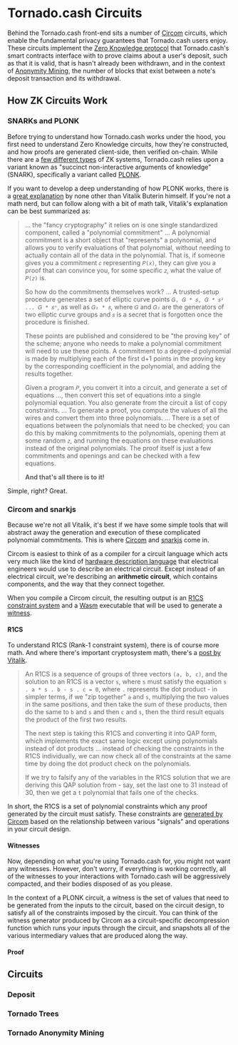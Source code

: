 # Tornado.cash Circuits

Behind the Tornado.cash front-end sits a number of [Circom](https://docs.circom.io/) circuits, which enable the
fundamental privacy guarantees that Tornado.cash users enjoy. These circuits implement the
[Zero Knowledge protocol](https://en.wikipedia.org/wiki/Zero-knowledge_proof) that Tornado.cash's smart contracts
interface with to prove claims about a user's deposit, such as that it is valid, that is hasn't already been withdrawn,
and in the context of [Anonymity Mining](anonymity-mining.md), the number of blocks that exist between a note's deposit
transaction and its withdrawal.

## How ZK Circuits Work

### SNARKs and PLONK

Before trying to understand how Tornado.cash works under the hood, you first need to understand Zero Knowledge circuits,
how they're constructed, and how proofs are generated client-side, then verified on-chain. While there are a
[few different types](https://en.wikipedia.org/wiki/Zero-knowledge_proof#Zero_knowledge_types) of ZK systems,
Tornado.cash relies upon a variant known as "succinct non-interactive arguments of knowledge" (SNARK),
specifically a variant called [PLONK](https://eprint.iacr.org/2019/953).

If you want to develop a deep understanding of how PLONK works, there is a
[great explanation](https://vitalik.ca/general/2019/09/22/plonk.html) by none other than Vitalik Buterin himself.
If you're not a math nerd, but can follow along with a bit of math talk, Vitalik's explanation can be best summarized as:

> ... the "fancy cryptography" it relies on is one single standardized component, called a "polynomial commitment" ...
> A polynomial commitment is a short object that "represents" a polynomial, and allows you to verify evaluations of that
> polynomial, without needing to actually contain all of the data in the polynomial. That is, if someone gives you a
> commitment `𝑐` representing `𝑃(𝑥)`, they can give you a proof that can convince you, for some specific `𝑧`, what the
> value of `𝑃(𝑧)` is.
> 
> So how do the commitments themselves work? ... A trusted-setup procedure generates a set of elliptic curve points
> `𝐺, 𝐺 * 𝑠, 𝐺 * 𝑠² ... 𝐺 * 𝑠ⁿ`, as well as `𝐺₂ * 𝑠`, where `𝐺` and `𝐺₂` are the generators of two elliptic curve
> groups and `𝑠` is a secret that is forgotten once the procedure is finished.
> 
> These points are published and considered to be "the proving key" of the scheme; anyone who needs to make a polynomial
> commitment will need to use these points. A commitment to a degree-d polynomial is made by multiplying each of the
> first d+1 points in the proving key by the corresponding coefficient in the polynomial, and adding the results together.
> 
> Given a program `𝑃`, you convert it into a circuit, and generate a set of equations ..., then convert this set of
> equations into a single polynomial equation. You also generate from the circuit a list of copy constraints. ...
> To generate a proof, you compute the values of all the wires and convert them into three polynomials. ... There is a
> set of equations between the polynomials that need to be checked; you can do this by making commitments to the
> polynomials, opening them at some random `𝑧`, and running the equations on these evaluations instead of the original
> polynomials. The proof itself is just a few commitments and openings and can be checked with a few equations.
> 
> **And that's all there is to it!**

Simple, right? Great.

### Circom and snarkjs

Because we're not all Vitalik, it's best if we have some simple tools that will abstract away the generation and
execution of these complicated polynomial commitments. This is where [Circom](https://docs.circom.io/) and
[snarkjs](https://github.com/iden3/snarkjs) come in.

Circom is easiest to think of as a compiler for a circuit language which acts very much like the kind of
[hardware description language](https://en.wikipedia.org/wiki/Hardware_description_language) that electrical engineers
would use to describe an electrical circuit. Except instead of an electrical circuit, we're describing an
**arithmetic circuit**, which contains components, and the way that they connect together.

When you compile a Circom circuit, the resulting output is an
[R1CS constraint system](https://docs.circom.io/1.-an-introduction/background#rank-1-constraint-system) and a
[Wasm](https://en.wikipedia.org/wiki/WebAssembly) executable that will be used to generate a
[witness](https://docs.circom.io/1.-an-introduction/background#witness).

#### R1CS

To understand R1CS (Rank-1 constraint system), there is of course more math. And where there's important
cryptosystem math, there's a [post by Vitalik](https://medium.com/@VitalikButerin/quadratic-arithmetic-programs-from-zero-to-hero-f6d558cea649#5539).

> An R1CS is a sequence of groups of three vectors `(a, b, c)`, and the solution to an R1CS is a vector `s`, where `s`
> must satisfy the equation `s . a * s . b - s . c = 0`, where `.` represents the dot product - in simpler terms, if we
> "zip together" `a` and `s`, multiplying the two values in the same positions, and then take the sum of these products,
> then do the same to `b` and `s` and then `c` and `s`, then the third result equals the product of the first two results.
> 
> The next step is taking this R1CS and converting it into QAP form, which implements the exact same logic except using
> polynomials instead of dot products ... instead of checking the constraints in the R1CS individually, we can now
> check all of the constraints at the same time by doing the dot product check on the polynomials.
> 
> If we try to falsify any of the variables in the R1CS solution that we are deriving this QAP solution from - say, set
> the last one to 31 instead of 30, then we get a `t` polynomial that fails one of the checks.

In short, the R1CS is a set of polynomial constraints which any proof generated by the circuit must satisfy. These
constraints are [generated by Circom](https://docs.circom.io/2.-circom-fundamentals/constraints-generation) based on the
relationship between various "signals" and operations in your circuit design.

#### Witnesses

Now, depending on what you're using Tornado.cash for, you might not want any witnesses. However, don't worry, if
everything is working correctly, all of the witnesses to your interactions with Tornado.cash will be aggressively
compacted, and their bodies disposed of as you please.

In the context of a PLONK circuit, a witness is the set of values that need to be generated from the inputs to the
circuit, based on the circuit design, to satisfy all of the constraints imposed by the circuit. You can think of the
witness generator produced by Circom as a circuit-specific decompression function which runs your inputs through the
circuit, and snapshots all of the various intermediary values that are produced along the way.

#### Proof



## Circuits

### Deposit

### Tornado Trees



### Tornado Anonymity Mining


